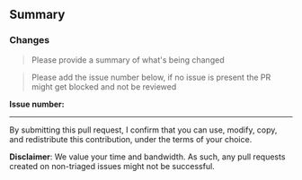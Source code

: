 ## Summary

### Changes

> Please provide a summary of what's being changed

<!-- What is this PR solving? Write a clear description or reference the issue(s) it addresses. -->

> Please add the issue number below, if no issue is present the PR might get blocked and not be reviewed

**Issue number:** 

<!-------
Before creating the pull request, please make sure you do the following:

- Read the Contributing Guidelines at https://github.com/aws-powertools/powertools-lambda-java/blob/main/CONTRIBUTING.md#sending-a-pull-request
- Check that there isn't already a PR that addresses the same issue. If you find a duplicate, please leave a comment under the existing PR so we can discuss how to move forward
- Check that the change meets the project's tenets https://docs.powertools.aws.dev/lambda/java/latest/#tenets
- Add a PR title that follows the conventional commit semantics - https://www.conventionalcommits.org/en/v1.0.0/
- If relevant, add tests that prove that the change is effective and works
- Whenever relevant, make sure to comment functions/methods/types and make appropriate changes to the documentation
------->

---

By submitting this pull request, I confirm that you can use, modify, copy, and redistribute this contribution, under the terms of your choice.

**Disclaimer**: We value your time and bandwidth. As such, any pull requests created on non-triaged issues might not be successful.